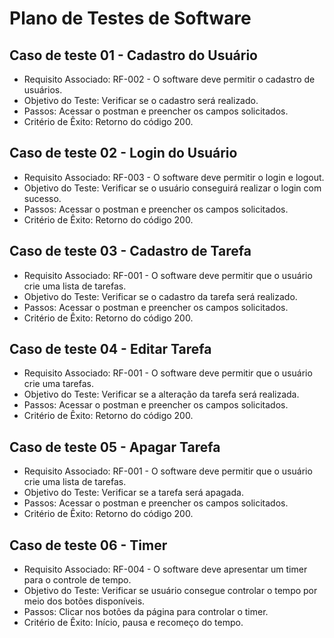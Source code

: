 # Plano de Testes de Software

## Caso de teste 01 - Cadastro do Usuário

- Requisito Associado: RF-002 - O software deve permitir o cadastro de usuários.
- Objetivo do Teste: Verificar se o cadastro será realizado.
- Passos: Acessar o postman e preencher os campos solicitados.
- Critério de Êxito: Retorno do código 200.
  
## Caso de teste 02 - Login do Usuário

- Requisito Associado: RF-003 - O software deve permitir o login e logout.
- Objetivo do Teste: Verificar se o usuário conseguirá realizar o login com sucesso.
- Passos: Acessar o postman e preencher os campos solicitados.
- Critério de Êxito: Retorno do código 200.

## Caso de teste 03 - Cadastro de Tarefa

- Requisito Associado: RF-001 - O software deve permitir que o usuário crie uma lista de tarefas.
- Objetivo do Teste: Verificar se o cadastro da tarefa será realizado.
- Passos: Acessar o postman e preencher os campos solicitados.
- Critério de Êxito: Retorno do código 200.

## Caso de teste 04 - Editar Tarefa

- Requisito Associado: RF-001 - O software deve permitir que o usuário crie uma tarefas.
- Objetivo do Teste: Verificar se a alteração da tarefa será realizada.
- Passos: Acessar o postman e preencher os campos solicitados.
- Critério de Êxito: Retorno do código 200.

## Caso de teste 05 - Apagar Tarefa

- Requisito Associado: RF-001 - O software deve permitir que o usuário crie uma lista de tarefas.
- Objetivo do Teste: Verificar se a tarefa será apagada.
- Passos: Acessar o postman e preencher os campos solicitados.
- Critério de Êxito: Retorno do código 200.


## Caso de teste 06 - Timer

- Requisito Associado: RF-004 - O software deve apresentar um timer para o controle de tempo. 
- Objetivo do Teste: Verificar se usuário consegue controlar o tempo por meio dos botões disponíveis.
- Passos: Clicar nos botões da página para controlar o timer.
- Critério de Êxito: Início, pausa e recomeço do tempo. 
